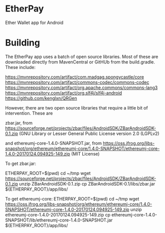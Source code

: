 # EtherPay
Ether Wallet app for Android


# Building
The EtherPay app uses a batch of open source libraries. Most of these are downloaded
directly from MavenCentral or GitHUb from the build.gradle. These include:

https://mvnrepository.com/artifact/com.madgag.spongycastle/core
https://mvnrepository.com/artifact/commons-codec/commons-codec
https://mvnrepository.com/artifact/org.apache.commons/commons-lang3
https://mvnrepository.com/artifact/org.slf4j/slf4j-android
https://github.com/kenglxn/QRGen


However, there are two open source libraries that require a little bit of intervention.
These are 

zbar.jar, from
https://sourceforge.net/projects/zbar/files/AndroidSDK/ZBarAndroidSDK-0.1.zip
(GNU Library or Lesser General Public License version 2.0 (LGPLv2)

and ethereumj-core-1.4.0-SNAPSHOT.jar, from
https://oss.jfrog.org/libs-snapshot/org/ethereum/ethereumj-core/1.4.0-SNAPSHOT/ethereumj-core-1.4.0-20170124.094925-149.zip
(MIT License)


To get zbar.jar:

ETHERPAY_ROOT=$(pwd)
cd ~/tmp
wget https://sourceforge.net/projects/zbar/files/AndroidSDK/ZBarAndroidSDK-0.1.zip
unzip ZBarAndroidSDK-0.1.zip
cp ZBarAndroidSDK-0.1/libs/zbar.jar ${ETHERPAY_ROOT}/app/libs/


To get ethereumj-core:
ETHERPAY_ROOT=$(pwd)
cd ~/tmp
wget https://oss.jfrog.org/libs-snapshot/org/ethereum/ethereumj-core/1.4.0-SNAPSHOT/ethereumj-core-1.4.0-20170124.094925-149.zip
unzip ethereumj-core-1.4.0-20170124.094925-149.zip
cp ethereumj-core-1.4.0-SNAPSHOT/lib/ethereumj-core-1.4.0-SNAPSHOT.jar ${ETHERPAY_ROOT}/app/libs/

